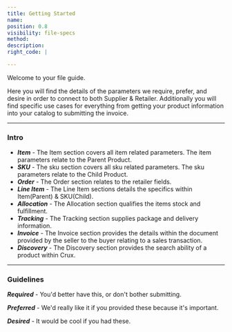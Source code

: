 ```yaml
---
title: Getting Started
name:
position: 0.8
visibility: file-specs
method:
description:
right_code: |

---
```


Welcome to your file guide.

Here you will find the details of the parameters we require, prefer, and desire in order to connect to both Supplier & Retailer. Additionally you will find specific use cases for everything from getting your product information into your catalog to submitting the invoice.

----
### Intro

* ***Item*** - The Item section covers all item related parameters. The item parameters relate to the Parent Product.
* ***SKU*** - The sku section covers all sku related parameters. The sku parameters relate to the Child Product.
* ***Order*** - The Order section relates to the retailer fields.
* ***Line Item*** - The Line Item sections details the specifics within Item(Parent) & SKU(Child).
* ***Allocation*** - The Allocation section qualifies the items stock and fulfillment.
* ***Tracking*** - The Tracking section supplies package and delivery information.
* ***Invoice*** - The Invoice section provides the details within the document provided by the seller to the buyer relating to a sales transaction.
* ***Discovery*** - The Discovery section provides the search ability of a product within Crux.

----
### Guidelines

***Required*** - You'd better have this, or don't bother submitting.

***Preferred*** - We'd really like it if you provided these because it's important.

***Desired*** - It would be cool if you had these.


